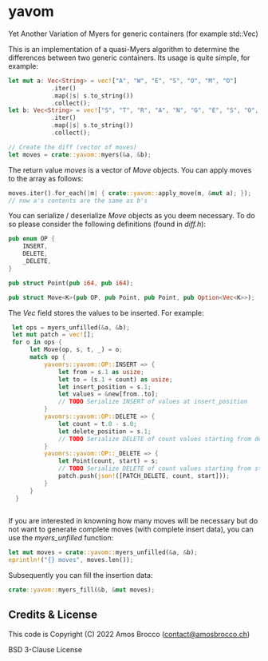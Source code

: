 # yavom
Yet Another Variation of Myers for generic containers (for example std::Vec)

This is an implementation of a quasi-Myers algorithm to determine the differences between two generic containers. Its usage is quite simple, for example:

```rust
let mut a: Vec<String> = vec!["A", "W", "E", "S", "O", "M", "O"]
            .iter()
            .map(|s| s.to_string())
            .collect();
let b: Vec<String> = vec!["S", "T", "R", "A", "N", "G", "E", "S", "O", "M", "O"]
            .iter()
            .map(|s| s.to_string())
            .collect();

// Create the diff (vector of moves)
let moves = crate::yavom::myers(&a, &b);
```
The return value *moves* is a vector of *Move* objects. You can apply moves to the array as follows:
```rust
moves.iter().for_each(|m| { crate::yavom::apply_move(m, &mut a); });
// now a's contents are the same as b's
```
You can serialize / deserialize *Move* objects as you deem necessary. To do so please consider the following definitions (found in *diff.h*):
```rust
pub enum OP {
    INSERT,
    DELETE,
    _DELETE,
}

pub struct Point(pub i64, pub i64);

pub struct Move<K>(pub OP, pub Point, pub Point, pub Option<Vec<K>>);

```
The *Vec<K>* field stores the values to be inserted. For example:
```rust
 let ops = myers_unfilled(&a, &b);
 let mut patch = vec![];
 for o in ops {
      let Move(op, s, t, _) = o;
      match op {
          yavomrs::yavom::OP::INSERT => {
              let from = s.1 as usize;
              let to = (s.1 + count) as usize;
              let insert_position = s.1;
              let values = &new[from..to];
              // TODO Serialize INSERT of values at insert_position
          }
          yavomrs::yavom::OP::DELETE => {
              let count = t.0 - s.0;
              let delete_position = s.1;
              // TODO Serialize DELETE of count values starting from delete_position
          }
          yavomrs::yavom::OP::_DELETE => {
              let Point(count, start) = s;
              // TODO Serialize DELETE of count values starting from start
              patch.push(json!([PATCH_DELETE, count, start]));
          }
      }
  }
  
```
If you are interested in knowning how many moves will be necessary but do not want to generate complete moves (with complete insert data), you can
use the *myers_unfilled* function:
```rust
let mut moves = crate::yavom::myers_unfilled(&a, &b);
eprintln!("{} moves", moves.len());
``` 
Subsequently you can fill the insertion data:
```rust
crate::yavom::myers_fill(&b, &mut moves);
```

## Credits & License
This code is Copyright (C) 2022 Amos Brocco (contact@amosbrocco.ch)

BSD 3-Clause License
